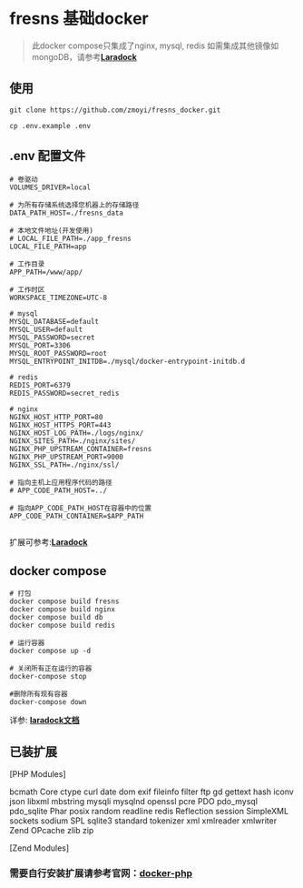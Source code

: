 # fresns 基础docker

> 此docker compose只集成了nginx, mysql, redis
> 如需集成其他镜像如mongoDB，请参考[**Laradock**](https://laradock.io/)
## 使用

```shell
git clone https://github.com/zmoyi/fresns_docker.git

cp .env.example .env
```
## .env 配置文件
```
# 卷驱动
VOLUMES_DRIVER=local

# 为所有存储系统选择您机器上的存储路径
DATA_PATH_HOST=./fresns_data

# 本地文件地址(开发使用)
# LOCAL_FILE_PATH=./app_fresns
LOCAL_FILE_PATH=app

# 工作目录
APP_PATH=/www/app/

# 工作时区
WORKSPACE_TIMEZONE=UTC-8

# mysql
MYSQL_DATABASE=default
MYSQL_USER=default
MYSQL_PASSWORD=secret
MYSQL_PORT=3306
MYSQL_ROOT_PASSWORD=root
MYSQL_ENTRYPOINT_INITDB=./mysql/docker-entrypoint-initdb.d

# redis
REDIS_PORT=6379
REDIS_PASSWORD=secret_redis

# nginx
NGINX_HOST_HTTP_PORT=80
NGINX_HOST_HTTPS_PORT=443
NGINX_HOST_LOG_PATH=./logs/nginx/
NGINX_SITES_PATH=./nginx/sites/
NGINX_PHP_UPSTREAM_CONTAINER=fresns
NGINX_PHP_UPSTREAM_PORT=9000
NGINX_SSL_PATH=./nginx/ssl/

# 指向主机上应用程序代码的路径
# APP_CODE_PATH_HOST=../

# 指向APP_CODE_PATH_HOST在容器中的位置
APP_CODE_PATH_CONTAINER=$APP_PATH


```

扩展可参考:[**Laradock**](https://laradock.io/)

## docker compose
```shell
# 打包
docker compose build fresns
docker compose build nginx
docker compose build db
docker compose build redis

# 运行容器
docker compose up -d

# 关闭所有正在运行的容器
docker-compose stop

#删除所有现有容器
docker-compose down
```
详参: [**laradock文档**](https://laradock.io/documentation/)

## 已装扩展

[PHP Modules]

bcmath
Core
ctype
curl
date
dom
exif
fileinfo
filter
ftp
gd
gettext
hash
iconv
json
libxml
mbstring
mysqli
mysqlnd
openssl
pcre
PDO
pdo_mysql
pdo_sqlite
Phar
posix
random
readline
redis
Reflection
session
SimpleXML
sockets
sodium
SPL
sqlite3
standard
tokenizer
xml
xmlreader
xmlwriter
Zend OPcache
zlib
zip

[Zend Modules]

### 需要自行安装扩展请参考官网：[docker-php](https://hub.docker.com/_/php)
 